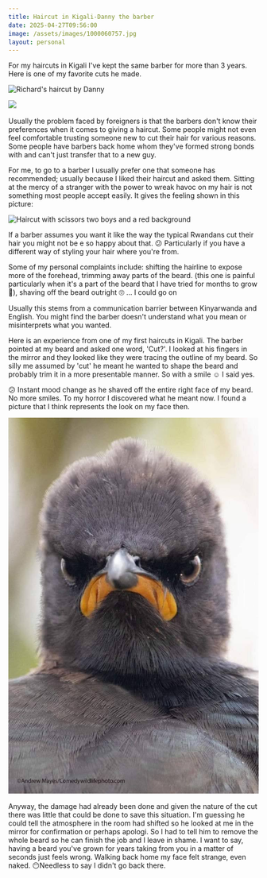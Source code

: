 ```yaml
---
title: Haircut in Kigali-Danny the barber
date: 2025-04-27T09:56:00
image: /assets/images/1000060757.jpg
layout: personal
---
```

For my haircuts in Kigali I've kept the same barber for more than 3 years. Here is one of my favorite cuts he made.

![Richard's haircut by Danny](/assets/images/1000060757.jpg "Richard's haircut by Danny")

![](blob:https://rdjarbeng.github.io/bc0b8204-e08b-4ef1-ab47-e6957e410ffe)

Usually the problem faced by foreigners is that the barbers  don't know their preferences when it comes to giving a haircut. Some people might not even feel comfortable trusting someone new to cut their hair for various reasons. Some people have barbers back home whom they've formed strong bonds with and can't just transfer that to a new guy. 

For me, to go to a barber I usually prefer one that someone has recommended; usually because I liked their haircut and asked them. Sitting at the mercy of a stranger with the power to wreak havoc on my hair is not something most people accept easily. It gives the feeling shown in this picture:

![Haircut with scissors two boys and a red background](blob:https://rdjarbeng.github.io/2c0bd904-bc04-4952-9be5-21dcbbf844f4 "Haircut with scissors with the client not comfortable")

If a barber assumes you want it like the way the typical Rwandans cut their hair you might not be e so happy about that. 😕 Particularly if you have a different way of styling your hair where you're from. 

Some of my personal complaints include: shifting the hairline to expose more of the forehead, trimming away parts of the beard. (this one is painful particularly when it's a part of the beard that I have tried for months to grow 🧔), shaving off the beard outright 🙄 ... I could go on

Usually this stems from a communication barrier between Kinyarwanda and English. You might find the barber doesn't understand what you mean or misinterprets what you wanted.

Here is an experience from one of my first haircuts in Kigali. The barber pointed at my beard and asked one word, 'Cut?'. I looked at his fingers in the mirror and they looked like they were tracing the outline of my beard. So silly me assumed by 'cut' he meant he wanted to shape the beard and probably trim it in a more presentable manner. So with a smile ☺ I said yes.

😕 Instant mood change as he shaved off the entire right face of my beard. No more smiles. To my horror I discovered what he meant now.
I found a picture that I think represents the look on my face then.

![Angry bird without a smile](/assets/images/d1b63370-a010-4671-8c6e-45a742ce1538-1_all_5977.jpg "Angry bird without a smile")

Anyway, the damage had already been done and given the nature of the cut there was little that could be done to save this situation. I'm guessing he could tell the atmosphere in the room had shifted so he looked at me in the mirror for confirmation or perhaps apologi. So I had to tell him to remove the whole beard so he can finish the job and I leave in shame. I want to say, having a beard you've grown for years taking from you in a matter of seconds just feels wrong. Walking back home my face felt strange, even naked. 😶Needless to say I didn't go back there.
